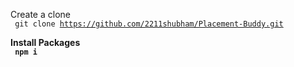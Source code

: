 Create a clone <br>
<code> git clone https://github.com/2211shubham/Placement-Buddy.git </code>

<b> Install Packages <b> <br>
  <code> npm i </code>
